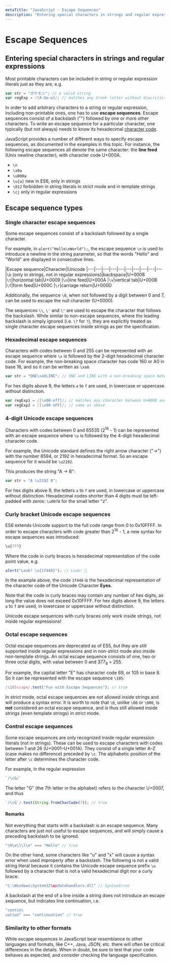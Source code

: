 ```yaml
---
metaTitle: "JavaScript - Escape Sequences"
description: "Entering special characters in strings and regular expressions, Escape sequence types"
---
```


# Escape Sequences



## Entering special characters in strings and regular expressions


Most printable characters can be included in string or regular expression literals just as they are, e.g.

```js
var str = "ポケモン"; // a valid string
var regExp = /[Α-Ωα-ω]/; // matches any Greek letter without diacritics

```

In order to add arbitrary characters to a string or regular expression, including non-printable ones, one has to use **escape sequences**. Escape sequences consist of a backslash ("\") followed by one or more other characters. To write an escape sequence for a particular character, one typically (but not always) needs to know its hexadecimal [character code](http://stackoverflow.com/documentation/javascript/1041/strings/19135/character-code#t=201608112028595843342).

JavaScript provides a number of different ways to specify escape sequences, as documented in the examples in this topic. For instance, the following escape sequences all denote the same character: the **line feed** (Unix newline character), with character code U+000A.

- `\n`
- `\x0a`
- `\u000a`
- `\u{a}` new in ES6, only in strings
- `\012` forbidden in string literals in strict mode and in template strings
- `\cj` only in regular expressions



## Escape sequence types


### Single character escape sequences

Some escape sequences consist of a backslash followed by a single character.

For example, in `alert("Hello\nWorld");`, the escape sequence `\n` is used to introduce a newline in the string parameter, so that the words "Hello" and "World" are displayed in consecutive lines.

|Escape sequence|Character|Unicode
|---|---|---|---|---|---|---|---|---|---
|`\b` (only in strings, not in regular expressions)|backspace|U+0008
|`\t`|horizontal tab|U+0009
|`\n`|line feed|U+000A
|`\v`|vertical tab|U+000B
|`\f`|form feed|U+000C
|`\r`|carriage return|U+000D

Additionally, the sequence `\0`, when not followed by a digit between 0 and 7, can be used to escape the null character (U+0000).

The sequences `\\`, `\'` and `\"` are used to escape the character that follows the backslash. While similar to non-escape sequences, where the leading backslash is simply ignored (i.e. `\?` for `?`), they are explicitly treated as single character escape sequences inside strings as per the specification.

### Hexadecimal escape sequences

Characters with codes between 0 and 255 can be represented with an escape sequence where `\x` is followed by the 2-digit hexadecimal character code. For example, the non-breaking space character has code 160 or A0 in base 16, and so it can be written as `\xa0`.

```js
var str = "ONE\xa0LINE"; // ONE and LINE with a non-breaking space between them

```

For hex digits above 9, the letters `a` to `f` are used, in lowercase or uppercase without distinction.

```js
var regExp1 = /[\x00-xff]/; // matches any character between U+0000 and U+00FF
var regExp2 = /[\x00-xFF]/; // same as above

```

### 4-digit Unicode escape sequences

Characters with codes between 0 and 65535 (2<sup>16</sup> - 1) can be represented with an escape sequence where `\u` is followed by the 4-digit hexadecimal character code.

For example, the Unicode standard defines the right arrow character ("→") with the number 8594, or 2192 in hexadecimal format. So an escape sequence for it would be `\u2192`.

This produces the string "A → B":

```js
var str = "A \u2192 B";

```

For hex digits above 9, the letters `a` to `f` are used, in lowercase or uppercase without distinction.
Hexadecimal codes shorter than 4 digits must be left-padded with zeros: `\u007A` for the small letter "z".

### Curly bracket Unicode escape sequences

ES6 extends Unicode support to the full code range from 0 to 0x10FFFF.
In order to escape characters with code greater than 2<sup>16</sup> - 1, a new syntax for escape sequences was introduced:

```js
\u{???}

```

Where the code in curly braces is hexadecimal representation of the code point value, e.g.

```js
alert("Look! \u{1f440}"); // Look! 👀

```

In the example above, the code `1f440` is the hexadecimal representation of the character code of the Unicode Character **Eyes**.

Note that the code in curly braces may contain any number of hex digits, as long the value does not exceed 0x10FFFF. For hex digits above 9, the letters `a` to `f` are used, in lowercase or uppercase without distinction.

Unicode escape sequences with curly braces only work inside strings, not inside regular expressions!

### Octal escape sequences

Octal escape sequences are deprecated as of ES5, but they are still supported inside regular expressions and in non-strict mode also inside non-template strings. An octal escape sequence consists of one, two or three octal digits, with value between 0 and 377<sub>8</sub> = 255.

For example, the capital letter "E" has character code 69, or 105 in base 8. So it can be represented with the escape sequence `\105`:

```js
/\105scape/.test("Fun with Escape Sequences"); // true

```

In strict mode, octal escape sequences are not allowed inside strings and will produce a syntax error. It is worth to note that `\0`, unlike `\00` or `\000`, is **not** considered an octal escape sequence, and is thus still allowed inside strings (even template strings) in strict mode.

### Control escape sequences

Some escape sequences are only recognized inside regular expression literals (not in strings). These can be used to escape characters with codes between 1 and 26 (U+0001–U+001A). They consist of a single letter A–Z (case makes no difference) preceded by `\c`. The alphabetic position of the letter after `\c` determines the character code.

For example, in the regular expression

```js
`/\cG/`

```

The letter "G" (the 7th letter in the alphabet) refers to the character U+0007, and thus

```js
`/\cG`/.test(String.fromCharCode(7)); // true

```



#### Remarks


Not everything that starts with a backslash is an escape sequence.
Many characters are just not useful to escape sequences, and will simply cause a preceding backslash to be ignored.

```js
"\H\e\l\l\o" === "Hello" // true

```

On the other hand, some characters like "u" and "x" will cause a syntax error when used improperly after a backslash.
The following is not a valid string literal because it contains the Unicode escape sequence prefix `\u` followed by a character that is not a valid hexadecimal digit nor a curly brace:

```js
"C:\Windows\System32\updatehandlers.dll" // SyntaxError

```

A backslash at the end of a line inside a string does not introduce an escape sequence, but indicates line continuation, i.e.

```js
"contin\
uation" === "continuation" // true

```

### Similarity to other formats

While escape sequences in JavaScript bear resemblance to other languages and formats, like C++, Java, JSON, etc. there will often be critical differences in the details. When in doubt, be sure to test that your code behaves as expected, and consider checking the language specification.

